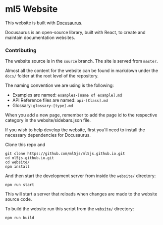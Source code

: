 # ml5 Website

This website is built with [Docusaurus](https://docusaurus.io/).

Docusaurus is an open-source library, built with React, to create and maintain documentation websites.

### Contributing

The website source is in the `source` branch. The site is served from `master`.

Almost all the content for the website can be found in markdown under the `docs/` folder at the root level of the repository.

The naming convention we are using is the following:

* Examples are named: `examples-[name of example].md`
* API Reference files are named: `api-[Class].md`
* Glossary: `glossary-[type].md`

When you add a new page, remember to add the page id to the respective category in the website/sidebars.json file.

If you wish to help develop the website, first you'll need to install the necessary dependencies for Docusaurus.

Clone this repo and
```
git clone https://github.com/ml5js/ml5js.github.io.git
cd ml5js.github.io.git
cd website/
npm install
```

And then start the development server from inside the `website/` directory:

```
npm run start
```

This will start a server that reloads when changes are made to the website source code.

To build the website run this script from the `website/` directory:

```bash
npm run build
```
